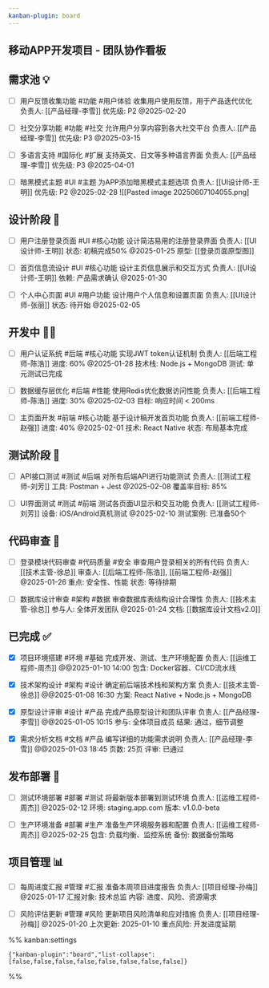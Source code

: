 ```yaml
---
kanban-plugin: board
---
```


## 移动APP开发项目 - 团队协作看板



## 需求池 💡

- [ ] 用户反馈收集功能 #功能 #用户体验
	  收集用户使用反馈，用于产品迭代优化
	  负责人: [[产品经理-李雪]]
	  优先级: P2
	  @2025-02-20
- [ ] 社交分享功能 #功能 #社交
	  允许用户分享内容到各大社交平台
	  负责人: [[产品经理-李雪]]
	  优先级: P3
	  @2025-03-15
- [ ] 多语言支持 #国际化 #扩展
	  支持英文、日文等多种语言界面
	  负责人: [[产品经理-李雪]]
	  优先级: P3
	  @2025-04-01
- [ ] 暗黑模式主题 #UI #主题
	  为APP添加暗黑模式主题选项
	  负责人: [[UI设计师-王明]]
	  优先级: P2
	  @2025-02-28
	  ![[Pasted image 20250607104055.png]


## 设计阶段 🎨

- [ ] 用户注册登录页面 #UI #核心功能
	  设计简洁易用的注册登录界面
	  负责人: [[UI设计师-王明]]
	  状态: 初稿完成50%
	  @2025-01-25
	  原型: [[登录页面原型图]]
- [ ] 首页信息流设计 #UI #核心功能
	  设计主页信息展示和交互方式
	  负责人: [[UI设计师-王明]]
	  依赖: 产品需求确认
	  @2025-01-30
- [ ] 个人中心页面 #UI #用户功能
	  设计用户个人信息和设置页面
	  负责人: [[UI设计师-张丽]]
	  状态: 待开始
	  @2025-02-05


## 开发中 👨‍💻

- [ ] 用户认证系统 #后端 #核心功能
	  实现JWT token认证机制
	  负责人: [[后端工程师-陈浩]]
	  进度: 60%
	  @2025-01-28
	  技术栈: Node.js + MongoDB
	  测试: 单元测试已完成
- [ ] 数据缓存层优化 #后端 #性能
	  使用Redis优化数据访问性能
	  负责人: [[后端工程师-陈浩]]
	  进度: 30%
	  @2025-02-03
	  目标: 响应时间 < 200ms
- [ ] 主页面开发 #前端 #核心功能
	  基于设计稿开发首页功能
	  负责人: [[前端工程师-赵强]]
	  进度: 40%
	  @2025-02-01
	  技术: React Native
	  状态: 布局基本完成


## 测试阶段 🧪

- [ ] API接口测试 #测试 #后端
	  对所有后端API进行功能测试
	  负责人: [[测试工程师-刘芳]]
	  工具: Postman + Jest
	  @2025-02-08
	  覆盖率目标: 85%
- [ ] UI界面测试 #测试 #前端
	  测试各页面UI显示和交互功能
	  负责人: [[测试工程师-刘芳]]
	  设备: iOS/Android真机测试
	  @2025-02-10
	  测试案例: 已准备50个


## 代码审查 👀

- [ ] 登录模块代码审查 #代码质量 #安全
	  审查用户登录相关的所有代码
	  负责人: [[技术主管-徐总]]
	  审查人: [[后端工程师-陈浩]], [[前端工程师-赵强]]
	  @2025-01-26
	  重点: 安全性、性能
	  状态: 等待排期
- [ ] 数据库设计审查 #架构 #数据
	  审查数据库表结构设计合理性
	  负责人: [[技术主管-徐总]]
	  参与人: 全体开发团队
	  @2025-01-24
	  文档: [[数据库设计文档v2.0]]


## 已完成 ✅

- [x] 项目环境搭建 #环境 #基础
	  完成开发、测试、生产环境配置
	  负责人: [[运维工程师-周杰]]
	  @@2025-01-10 14:00
	  包含: Docker容器、CI/CD流水线
- [x] 技术架构设计 #架构 #设计
	  确定前后端技术栈和架构方案
	  负责人: [[技术主管-徐总]]
	  @@2025-01-08 16:30
	  方案: React Native + Node.js + MongoDB
- [x] 原型设计评审 #设计 #产品
	  完成产品原型设计和团队评审
	  负责人: [[产品经理-李雪]]
	  @@2025-01-05 10:15
	  参与: 全体项目成员
	  结果: 通过，细节调整
- [x] 需求分析文档 #文档 #产品
	  编写详细的功能需求说明
	  负责人: [[产品经理-李雪]]
	  @@2025-01-03 18:45
	  页数: 25页
	  评审: 已通过


## 发布部署 🚀

- [ ] 测试环境部署 #部署 #测试
	  将最新版本部署到测试环境
	  负责人: [[运维工程师-周杰]]
	  @2025-02-12
	  环境: staging.app.com
	  版本: v1.0.0-beta
- [ ] 生产环境准备 #部署 #生产
	  准备生产环境服务器和配置
	  负责人: [[运维工程师-周杰]]
	  @2025-02-25
	  包含: 负载均衡、监控系统
	  备份: 数据备份策略


## 项目管理 📊

- [ ] 每周进度汇报 #管理 #汇报
	  准备本周项目进度报告
	  负责人: [[项目经理-孙梅]]
	  @2025-01-17
	  汇报对象: 技术总监
	  内容: 进度、风险、资源需求
- [ ] 风险评估更新 #管理 #风险
	  更新项目风险清单和应对措施
	  负责人: [[项目经理-孙梅]]
	  @2025-01-20
	  上次更新: 2025-01-10
	  重点风险: 开发进度延期




%% kanban:settings
```
{"kanban-plugin":"board","list-collapse":[false,false,false,false,false,false,false,false]}
```
%%
